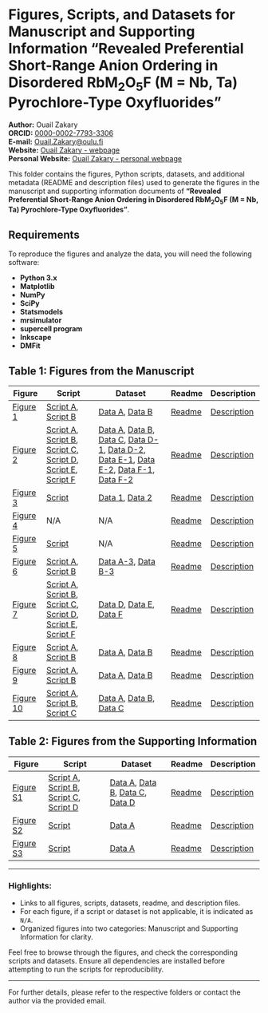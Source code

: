 # Figures, Scripts, and Datasets for Manuscript and Supporting Information “Revealed Preferential Short-Range Anion Ordering in Disordered RbM<sub>2</sub>O<sub>5</sub>F (M = Nb, Ta) Pyrochlore-Type Oxyfluorides”
**Author:** Ouail Zakary  
**ORCID:** [0000-0002-7793-3306](https://orcid.org/0000-0002-7793-3306)  
**E-mail:** [Ouail.Zakary@oulu.fi](mailto:Ouail.Zakary@oulu.fi)  
**Website:** [Ouail Zakary - webpage](https://cc.oulu.fi/~nmrwww/members/Ouail_Zakary.html)  
**Personal Website:** [Ouail Zakary - personal webpage](https://ozakary.github.io/)

This folder contains the figures, Python scripts, datasets, and additional metadata (README and description files) used to generate the figures in the manuscript and supporting information documents of **“Revealed Preferential Short-Range Anion Ordering in Disordered RbM<sub>2</sub>O<sub>5</sub>F (M = Nb, Ta) Pyrochlore-Type Oxyfluorides”**.

## Requirements

To reproduce the figures and analyze the data, you will need the following software:
- **Python 3.x**
- **Matplotlib**
- **NumPy**
- **SciPy**
- **Statsmodels**
- **mrsimulator**
- **supercell program**
- **Inkscape**
- **DMFit**

## Table 1: Figures from the Manuscript

| **Figure** | **Script** | **Dataset** | **Readme** | **Description** |
|------------|-------------|-------------|------------|-----------------|
| [Figure 1](./manuscript/figure_1.pdf) | [Script A](./manuscript/figure_1-a_script.py), [Script B](./manuscript/figure_1-b_script.py) | [Data A](./manuscript/figure_1-a_data.asc), [Data B](./manuscript/figure_1-b_data.asc) | [Readme](./manuscript/figure_1_readme.txt) | [Description](./manuscript/figure_1_description.txt) |
| [Figure 2](./manuscript/figure_2.pdf) | [Script A](./manuscript/figure_2-a_script.py), [Script B](./manuscript/figure_2-b_script.py), [Script C](./manuscript/figure_2-c_script.py), [Script D](./manuscript/figure_2-d_script.py), [Script E](./manuscript/figure_2-e_script.py), [Script F](./manuscript/figure_2-f_script.py) | [Data A](./manuscript/figure_2-a_data.asc), [Data B](./manuscript/figure_2-b_data.asc), [Data C](./manuscript/figure_2-c_data.asc), [Data D-1](./manuscript/figure_2-d_data-1.asc), [Data D-2](./manuscript/figure_2-d_data-2.asc), [Data E-1](./manuscript/figure_2-e_data-1.asc), [Data E-2](./manuscript/figure_2-e_data-2.asc), [Data F-1](./manuscript/figure_2-f_data-1.asc), [Data F-2](./manuscript/figure_2-f_data-2.asc) | [Readme](./manuscript/figure_2_readme.txt) | [Description](./manuscript/figure_2_description.txt) |
| [Figure 3](./manuscript/figure_3.pdf) | [Script](./manuscript/figure_3_script.py)  | [Data 1](./manuscript/figure_3_data-1.xyn), [Data 2](./manuscript/figure_3_data-2.xyn) | [Readme](./manuscript/figure_3_readme.txt) | [Description](./manuscript/figure_3_description.txt) |
| [Figure 4](./manuscript/figure_4.pdf) | N/A | N/A | [Readme](./manuscript/figure_4_readme.txt) | [Description](./manuscript/figure_4_description.txt) |
| [Figure 5](./manuscript/figure_5.pdf) | [Script](./manuscript/figure_5_script.py) | N/A | [Readme](./manuscript/figure_5_readme.txt) | [Description](./manuscript/figure_5_description.txt) |
| [Figure 6](./manuscript/figure_6.pdf) | [Script A](./manuscript/figure_6-a_script.py), [Script B](./manuscript/figure_6-b_script.py) | [Data A-3](./manuscript/figure_6-a_data-3.txt), [Data B-3](./manuscript/figure_6-b_data-3.txt) | [Readme](./manuscript/figure_6_readme.txt) | [Description](./manuscript/figure_6_description.txt) |
| [Figure 7](./manuscript/figure_7.pdf) | [Script A](./manuscript/figure_7-a_script.py), [Script B](./manuscript/figure_7-b_script.py), [Script C](./manuscript/figure_7-c_script.py), [Script D](./manuscript/figure_7-d_script.py), [Script E](./manuscript/figure_7-e_script.py), [Script F](./manuscript/figure_7-f_script.py) | [Data D](./manuscript/figure_7-d_data.txt), [Data E](./manuscript/figure_7-e_data.txt), [Data F](./manuscript/figure_7-f_data.txt) | [Readme](./manuscript/figure_7_readme.txt) | [Description](./manuscript/figure_7_description.txt) |
| [Figure 8](./manuscript/figure_8.pdf) | [Script A](./manuscript/figure_8-a_script.py), [Script B](./manuscript/figure_8-b_script.py) | [Data A](./manuscript/figure_8-a_data.txt), [Data B](./manuscript/figure_8-b_data.txt) | [Readme](./manuscript/figure_8_readme.txt) | [Description](./manuscript/figure_8_description.txt) |
| [Figure 9](./manuscript/figure_9.pdf) | [Script A](./manuscript/figure_9-a_script.py), [Script B](./manuscript/figure_9-b_script.py) | [Data A](./manuscript/figure_9-a_data-1.asc), [Data B](./manuscript/figure_9-b_data-1.asc) | [Readme](./manuscript/figure_9_readme.txt) | [Description](./manuscript/figure_9_description.txt) |
| [Figure 10](./manuscript/figure_10.pdf) | [Script A](./manuscript/figure_10-a_script.py), [Script B](./manuscript/figure_10-b_script.py), [Script C](./manuscript/figure_10-c_script.py) | [Data A](./manuscript/figure_10-a_data-1.asc), [Data B](./manuscript/figure_10-b_data-1.asc), [Data C](./manuscript/figure_10-c_data-1.asc) | [Readme](./manuscript/figure_10_readme.txt) | [Description](./manuscript/figure_10_description.txt) |

## Table 2: Figures from the Supporting Information

| **Figure** | **Script** | **Dataset** | **Readme** | **Description** |
|------------|------------|-------------|------------|-----------------|
| [Figure S1](./supporting_information/figure_S1.pdf) | [Script A](./supporting_information/figure_S1-a_script.py), [Script B](./supporting_information/figure_S1-b_script.py), [Script C](./supporting_information/figure_S1-c_script.py), [Script D](./supporting_information/figure_S1-d_script.py) | [Data A](./supporting_information/figure_S1-a_data.txt), [Data B](./supporting_information/figure_S1-b_data.txt), [Data C](./supporting_information/figure_S1-c_data.txt), [Data D](./supporting_information/figure_S1-d_data.txt) | [Readme](./supporting_information/figure_S1_readme.txt) | [Description](./supporting_information/figure_S1_description.txt) |
| [Figure S2](./supporting_information/figure_S2.pdf) | [Script](./supporting_information/figure_S2_script.py) | [Data A](./supporting_information/figure_S2_data.asc) | [Readme](./supporting_information/figure_S2_readme.txt) | [Description](./supporting_information/figure_S2_description.txt) |
| [Figure S3](./supporting_information/figure_S3.pdf) | [Script](./supporting_information/figure_S3_script.py) | [Data A](./supporting_information/figure_S3_data.txt) | [Readme](./supporting_information/figure_S3_readme.txt) | [Description](./supporting_information/figure_S3_description.txt) |

---

### Highlights:
- Links to all figures, scripts, datasets, readme, and description files.
- For each figure, if a script or dataset is not applicable, it is indicated as `N/A`.
- Organized figures into two categories: Manuscript and Supporting Information for clarity.

Feel free to browse through the figures, and check the corresponding scripts and datasets. Ensure all dependencies are installed before attempting to run the scripts for reproducibility.

---

For further details, please refer to the respective folders or contact the author via the provided email.
